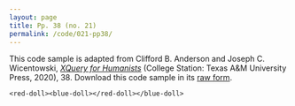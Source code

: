 ```yaml
---
layout: page
title: Pp. 38 (no. 21)
permalink: /code/021-pp38/
---
```


This code sample is adapted from Clifford B. Anderson and Joseph C. Wicentowski, 
[_XQuery for Humanists_](/) (College Station: Texas A&M University Press, 2020), 38. 
Download this code sample in its [raw form](/code/021-pp38/021-pp38.txt).

```text
<red-doll><blue-doll></red-doll></blue-doll>
```  
